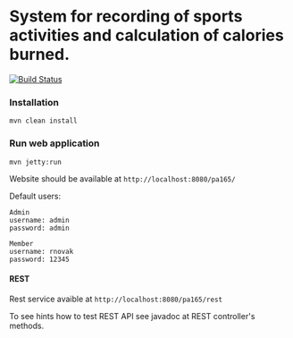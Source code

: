 # System for recording of sports activities and calculation of calories burned.
[![Build Status](https://travis-ci.org/rpodola/PA165_project.svg?branch=develop)](https://travis-ci.org/rpodola/PA165_project)

### Installation
```
mvn clean install
```
### Run web application
```
mvn jetty:run
```
Website should be available at `http://localhost:8080/pa165/`

Default users:
```
Admin
username: admin
password: admin

Member
username: rnovak
password: 12345
```

#### REST
Rest service avaible at `http://localhost:8080/pa165/rest`

To see hints how to test REST API see javadoc at REST controller's methods.
